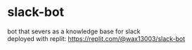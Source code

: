 # slack-bot
bot that severs as a knowledge base for slack \
deployed with replit: https://replit.com/@wax13003/slack-bot
